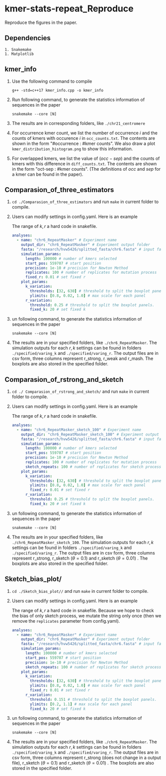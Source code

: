 # kmer-stats-repeat_Reproduce

Reproduce the figures in the paper.

## Dependencies

	1. Snakemake
	1. Matplotlib

## kmer_info

1. Use the following command to compile

   ```
   g++ -std=c++17 kmer_info.cpp -o kmer_info
   ```

   

2. Run following command, to generate the statistics information of sequences in the paper

   ```
   snakemake --core [N]
   ```

3. The results are in corresponding folders, like `./chr21_centromere`

4. For occurrence kmer count, we list the number of occurrence $i$ and the counts of kmers with occurence $i$ in `occ_counts.txt`.  The contents are shown in the form "#occurrence : #kmer counts". We also draw a plot `kmer_distribution_histogram.png` to show this information. 

5. For overlapped kmers, we list the value of $(occ-sep)$ and the counts of kmers with this difference in `diff_counts.txt`. The contents are shown in the form "oct-sep : #kmer counts". (The definitions of $occ$ and $sep$ for a kmer can be found in the paper).

## Comparasion_of_three_estimators

1. `cd ./Comparasion_of_three_estimators` and run `make` in current folder to compile.

2. Users can modify settings in config.yaml. Here is an example

   The range of $k,r$ a hard code in snakefile.

   ```config.yaml
   analyses:
     - name: "chr6_RepeatMasker" # Experiment name
       output_dir: "chr6_RepeatMasker" # Experiment output folder
       fasta: "/research/hvw5426/splitted_fasta/chr6.fasta" # input fasta sequence
       simulation_params:
         length: 100000 # number of kmers selected 
         start_pos: 559707 # start position 
         precision: 1e-10 # precision for Newton Method
         replicates: 100 # number of replicates for mutation process
         fixed_r: 0.01 # set fixed r
       plot_params:
         k_variation:
           thresholds: [32, 630] # threshold to split the boxplot panels.
           ylimits: [0.8, 0.02, 1.0] # max scale for each panel
         r_variation:
           threshold: 0.25 # threshold to split the boxplot panels.
           fixed_k: 20 # set fixed k
   ```

3. un following command, to generate the statistics information of sequences in the paper

   ```
   snakemake --core [N]
   ```

4. The results are in your specified folders, like `./chr6_RepeatMasker`. The simulation outputs for each $r,k$ settings can be found in folders `./specified/varing_k` and `./specified/varing_r`.  The output files are in csv form, three columns represent r_strong, r_weak and r_mash. The boxplots are also stored in the specified folder. 

## Comparasion_of_rstrong_and_sketch

1. `cd ./ Comparasion_of_rstrong_and_sketch/` and run `make` in current folder to compile.

2. Users can modify settings in config.yaml. Here is an example

   The range of $k,r$ a hard code in snakefile.

   ```config.yaml
   analyses:
     - name: "chr6_RepeatMasker_sketch_100" # Experiment name
       output_dir: "chr6_RepeatMasker_sketch_100" # Experiment output folder
       fasta: "/research/hvw5426/splitted_fasta/chr6.fasta" # input fasta sequence
       simulation_params:
         length: 100000 # number of kmers selected 
         start_pos: 559707 # start position 
         precision: 1e-10 # precision for Newton Method
         replicates: 100 # number of replicates for mutation process
         sketch_repeats: 100 # number of replicates for sketch process
       plot_params:
         k_variation:
           thresholds: [32, 630] # threshold to split the boxplot panels.
           ylimits: [0.8, 0.02, 1.0] # max scale for each panel
           fixed_r: 0.01 # set fixed r
         r_variation:
           threshold: 0.25 # threshold to split the boxplot panels.
           fixed_k: 20 # set fixed k
   ```

3. un following command, to generate the statistics information of sequences in the paper

   ```
   snakemake --core [N]
   ```

4. The results are in your specified folders, like `./chr6_RepeatMasker_sketch_100`. The simulation outputs for each $r,k$ settings can be found in folders `./specified/varing_k` and `./specified/varing_r`.  The output files are in csv form, three columns represent r_strong, r_sketch ($\theta=0.1$) and r_sketch ($\theta=0.01$​) . The boxplots are also stored in the specified folder. 

## Sketch_bias_plot/

1. `cd ./Sketch_bias_plot//` and run `make` in current folder to compile.

2. Users can modify settings in config.yaml. Here is an example

   The range of $k,r$ a hard code in snakefile. Because we hope to check the bias of only sketch process, we mutate the string only once (then we remove the `replicates` parameter from config.yaml). 

   ```config.yaml
   analyses:
     - name: "chr6_RepeatMasker" # Experiment name
       output_dir: "chr6_RepeatMasker" # Experiment output folder
       fasta: "/research/hvw5426/splitted_fasta/chr6.fasta" # input fasta sequence
       simulation_params:
         length: 100000 # number of kmers selected 
         start_pos: 559707 # start position 
         precision: 1e-10 # precision for Newton Method
         sketch_repeats: 100 # number of replicates for sketch process
       plot_params:
         k_variation:
           thresholds: [32, 630] # threshold to split the boxplot panels.
           ylimits: [0.8, 0.02, 1.0] # max scale for each panel
           fixed_r: 0.01 # set fixed r
         r_variation:
           threshold: 0.151 # threshold to split the boxplot panels.
           ylimits: [0.2, 1.1] # max scale for each panel
           fixed_k: 20 # set fixed k
   ```

3. un following command, to generate the statistics information of sequences in the paper

   ```
   snakemake --core [N]
   ```

4. The results are in your specified folders, like `./chr6_RepeatMasker`. The simulation outputs for each $r,k$ settings can be found in folders `./specified/varing_k` and `./specified/varing_r`.  The output files are in csv form, three columns represent r_strong (does not change in a output file), r_sketch ($\theta=0.1$) and r_sketch ($\theta=0.01$) . The boxplots are also stored in the specified folder. 